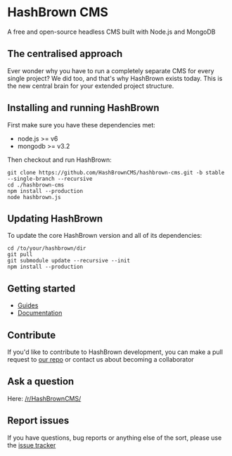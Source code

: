 # HashBrown CMS
A free and open-source headless CMS built with Node.js and MongoDB

## The centralised approach
Ever wonder why you have to run a completely separate CMS for every single project? We did too, and that's why HashBrown exists today. This is the new central brain for your extended project structure.

## Installing and running HashBrown
First make sure you have these dependencies met:  
- node.js >= v6 
- mongodb >= v3.2  

Then checkout and run HashBrown:  
```
git clone https://github.com/HashBrownCMS/hashbrown-cms.git -b stable --single-branch --recursive
cd ./hashbrown-cms
npm install --production
node hashbrown.js
```

## Updating HashBrown
To update the core HashBrown version and all of its dependencies:
```
cd /to/your/hashbrown/dir
git pull
git submodule update --recursive --init
npm install --production
```

## Getting started
- [Guides](http://hashbrown.rocks/guides)
- [Documentation](http://hashbrown.rocks/docs)

## Contribute
If you'd like to contribute to HashBrown development, you can make a pull request to [our repo](https://github.com/HashBrownCMS/hashbrown-cms) or contact us about becoming a collaborator

## Ask a question
Here: [/r/HashBrownCMS/](https://www.reddit.com/r/HashBrownCMS/)

## Report issues
If you have questions, bug reports or anything else of the sort, please use the [issue tracker](https://github.com/Putaitu/hashbrown-cms/issues)
